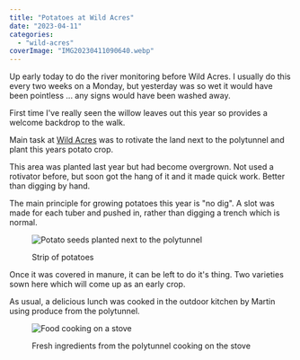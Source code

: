 ```yaml
---
title: "Potatoes at Wild Acres"
date: "2023-04-11"
categories: 
  - "wild-acres"
coverImage: "IMG20230411090640.webp"
---
```


Up early today to do the river monitoring before Wild Acres. I usually do this every two weeks on a Monday, but yesterday was so wet it would have been pointless ... any signs would have been washed away.

First time I've really seen the willow leaves out this year so provides a welcome backdrop to the walk.

Main task at [Wild Acres](https://wildacres.org.uk/) was to rotivate the land next to the polytunnel and plant this years potato crop.

This area was planted last year but had become overgrown. Not used a rotivator before, but soon got the hang of it and it made quick work. Better than digging by hand.

The main principle for growing potatoes this year is "no dig". A slot was made for each tuber and pushed in, rather than digging a trench which is normal.

<figure>

![Potato seeds planted next to the polytunnel](images/IMG20230411120734-768x1024.webp)

<figcaption>

Strip of potatoes

</figcaption>

</figure>

Once it was covered in manure, it can be left to do it's thing. Two varieties sown here which will come up as an early crop.

As usual, a delicious lunch was cooked in the outdoor kitchen by Martin using produce from the polytunnel.

<figure>

![Food cooking on a stove](images/IMG20230411132514-1024x768.webp)

<figcaption>

Fresh ingredients from the polytunnel cooking on the stove

</figcaption>

</figure>
